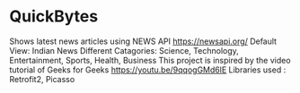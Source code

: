 # QuickBytes
Shows latest news articles using NEWS API https://newsapi.org/
Default View: Indian News
Different Catagories: Science, Technology, Entertainment, Sports, Health, Business
This project is inspired by the video tutorial of Geeks for Geeks https://youtu.be/9qqogGMd6lE
Libraries used : Retrofit2, Picasso
